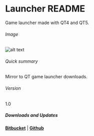 # Launcher README #

Game launcher made with QT4 and QT5. 

###### Image
![alt text](http://hamster.bgx.ro/~iguana/images/launcher.png "Launcher")

###### Quick summary
Mirror to QT game launcher downloads.

###### Version
1.0

##### **Downloads and Updates**
**[Bitbucket](https://bitbucket.org/iguanameow/assaultcube_launcher/downloads/)** | 
**[Github](https://yadi.sk/d/3gfAhQr03GRSwm)**
